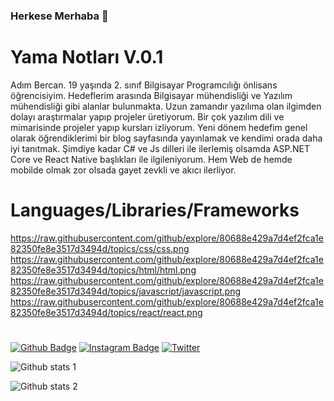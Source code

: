 ### Herkese Merhaba 👋

# Yama Notları V.0.1

Adım Bercan. 19 yaşında 2. sınıf Bilgisayar Programcılığı önlisans öğrencisiyim. Hedeflerim arasında Bilgisayar mühendisliği ve Yazılım mühendisliği gibi alanlar bulunmakta. Uzun zamandır yazılıma olan ilgimden dolayı araştırmalar yapıp projeler üretiyorum. Bir çok yazılım dili ve mimarisinde projeler yapıp kursları izliyorum. Yeni dönem hedefim genel olarak öğrendiklerimi bir blog sayfasında yayınlamak ve kendimi orada daha iyi tanıtmak. Şimdiye kadar C# ve Js dilleri ile ilerlemiş olsamda ASP.NET Core ve React Native başlıkları ile ilgileniyorum. Hem Web de hemde mobilde olmak zor olsada gayet zevkli ve akıcı ilerliyor.

# Languages/Libraries/Frameworks 
https://raw.githubusercontent.com/github/explore/80688e429a7d4ef2fca1e82350fe8e3517d3494d/topics/css/css.png
https://raw.githubusercontent.com/github/explore/80688e429a7d4ef2fca1e82350fe8e3517d3494d/topics/html/html.png
https://raw.githubusercontent.com/github/explore/80688e429a7d4ef2fca1e82350fe8e3517d3494d/topics/javascript/javascript.png
https://raw.githubusercontent.com/github/explore/80688e429a7d4ef2fca1e82350fe8e3517d3494d/topics/react/react.png

#

[![Github Badge](https://img.shields.io/badge/-Github-000?style=flat-quare&labelColor=000&logo=Github&logoColor=white&link=link)](https://github.com/Bercanca4) 
[![Instagram Badge](https://img.shields.io/badge/-Instagram-C13584?style=flat-quare&labelColor=C13584&logo=instagram&logoColor=white&link=link)](https://www.instagram.com/its.beco/) 
[![Twitter](https://img.shields.io/twitter/url/https/twitter.com/cloudposse.svg?style=social&label=Follow%20%40becografi)](https://twitter.com/cloudposse)

![Github stats 1](https://github-readme-stats.vercel.app/api?username=bercanca4&show_icons=true&theme=gradient) 

![Github stats 2](https://github-readme-stats.vercel.app/api?username=bercanca4&show_icons=true&theme=radical)
